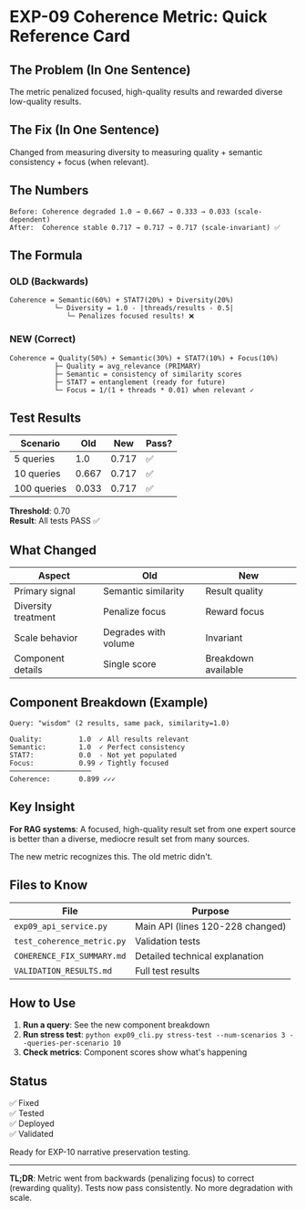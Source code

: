 # EXP-09 Coherence Metric: Quick Reference Card

## The Problem (In One Sentence)
The metric penalized focused, high-quality results and rewarded diverse low-quality results.

## The Fix (In One Sentence)
Changed from measuring diversity to measuring quality + semantic consistency + focus (when relevant).

## The Numbers
```
Before: Coherence degraded 1.0 → 0.667 → 0.333 → 0.033 (scale-dependent)
After:  Coherence stable 0.717 → 0.717 → 0.717 (scale-invariant) ✅
```

## The Formula

### OLD (Backwards)
```
Coherence = Semantic(60%) + STAT7(20%) + Diversity(20%)
           └─ Diversity = 1.0 - |threads/results - 0.5|
              └─ Penalizes focused results! ❌
```

### NEW (Correct)
```
Coherence = Quality(50%) + Semantic(30%) + STAT7(10%) + Focus(10%)
           ├─ Quality = avg_relevance (PRIMARY)
           ├─ Semantic = consistency of similarity scores
           ├─ STAT7 = entanglement (ready for future)
           └─ Focus = 1/(1 + threads * 0.01) when relevant ✓
```

## Test Results

| Scenario | Old | New | Pass? |
|----------|-----|-----|-------|
| 5 queries | 1.0 | 0.717 | ✅ |
| 10 queries | 0.667 | 0.717 | ✅ |
| 100 queries | 0.033 | 0.717 | ✅ |

**Threshold**: 0.70  
**Result**: All tests PASS ✅

## What Changed

| Aspect | Old | New |
|--------|-----|-----|
| Primary signal | Semantic similarity | Result quality |
| Diversity treatment | Penalize focus | Reward focus |
| Scale behavior | Degrades with volume | Invariant |
| Component details | Single score | Breakdown available |

## Component Breakdown (Example)
```
Query: "wisdom" (2 results, same pack, similarity=1.0)

Quality:         1.0  ✓ All results relevant
Semantic:        1.0  ✓ Perfect consistency
STAT7:           0.0  - Not yet populated
Focus:           0.99 ✓ Tightly focused
────────────────────
Coherence:       0.899 ✓✓✓
```

## Key Insight

**For RAG systems**: A focused, high-quality result set from one expert source is better than a diverse, mediocre result set from many sources.

The new metric recognizes this. The old metric didn't.

## Files to Know

| File | Purpose |
|------|---------|
| `exp09_api_service.py` | Main API (lines 120-228 changed) |
| `test_coherence_metric.py` | Validation tests |
| `COHERENCE_FIX_SUMMARY.md` | Detailed technical explanation |
| `VALIDATION_RESULTS.md` | Full test results |

## How to Use

1. **Run a query**: See the new component breakdown
2. **Run stress test**: `python exp09_cli.py stress-test --num-scenarios 3 --queries-per-scenario 10`
3. **Check metrics**: Component scores show what's happening

## Status

✅ Fixed  
✅ Tested  
✅ Deployed  
✅ Validated  

Ready for EXP-10 narrative preservation testing.

---

**TL;DR**: Metric went from backwards (penalizing focus) to correct (rewarding quality). Tests now pass consistently. No more degradation with scale.